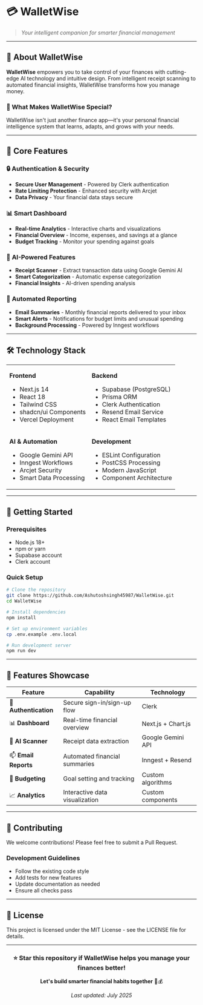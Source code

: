# :credit_card: WalletWise

> *Your intelligent companion for smarter financial management*

---

## :star2: About WalletWise

**WalletWise** empowers you to take control of your finances with cutting-edge AI technology and intuitive design. From intelligent receipt scanning to automated financial insights, WalletWise transforms how you manage money.

### :dart: What Makes WalletWise Special?

WalletWise isn't just another finance app—it's your personal financial intelligence system that learns, adapts, and grows with your needs.

---

## :rocket: Core Features

### :lock: **Authentication & Security**
- **Secure User Management** - Powered by Clerk authentication
- **Rate Limiting Protection** - Enhanced security with Arcjet
- **Data Privacy** - Your financial data stays secure

### :bar_chart: **Smart Dashboard**
- **Real-time Analytics** - Interactive charts and visualizations
- **Financial Overview** - Income, expenses, and savings at a glance
- **Budget Tracking** - Monitor your spending against goals

### :robot: **AI-Powered Features**
- **Receipt Scanner** - Extract transaction data using Google Gemini AI
- **Smart Categorization** - Automatic expense categorization
- **Financial Insights** - AI-driven spending analysis

### :email: **Automated Reporting**
- **Email Summaries** - Monthly financial reports delivered to your inbox
- **Smart Alerts** - Notifications for budget limits and unusual spending
- **Background Processing** - Powered by Inngest workflows

---

## :hammer_and_wrench: Technology Stack

<table>
<tr>
<td>

**Frontend**
- Next.js 14
- React 18
- Tailwind CSS
- shadcn/ui Components
- Vercel Deployment

</td>
<td>

**Backend**
- Supabase (PostgreSQL)
- Prisma ORM
- Clerk Authentication
- Resend Email Service
- React Email Templates

</td>
</tr>
<tr>
<td>

**AI & Automation**
- Google Gemini API
- Inngest Workflows
- Arcjet Security
- Smart Data Processing

</td>
<td>

**Development**
- ESLint Configuration
- PostCSS Processing
- Modern JavaScript
- Component Architecture

</td>
</tr>
</table>

---

## :iphone: Getting Started

### Prerequisites
- Node.js 18+
- npm or yarn
- Supabase account
- Clerk account

### Quick Setup
```bash
# Clone the repository
git clone https://github.com/Ashutoshsingh45987/WalletWise.git
cd WalletWise

# Install dependencies
npm install

# Set up environment variables
cp .env.example .env.local

# Run development server
npm run dev
```

---

## :art: Features Showcase

| Feature | Capability | Technology |
|---------|------------|------------|
| :closed_lock_with_key: **Authentication** | Secure sign-in/sign-up flow | Clerk |
| :bar_chart: **Dashboard** | Real-time financial overview | Next.js + Chart.js |
| :robot: **AI Scanner** | Receipt data extraction | Google Gemini API |
| :mailbox: **Email Reports** | Automated financial summaries | Inngest + Resend |
| :dart: **Budgeting** | Goal setting and tracking | Custom algorithms |
| :chart_with_upwards_trend: **Analytics** | Interactive data visualization | Custom components |

---

## :handshake: Contributing

We welcome contributions! Please feel free to submit a Pull Request.

### Development Guidelines
- Follow the existing code style
- Add tests for new features
- Update documentation as needed
- Ensure all checks pass

---

## :page_facing_up: License

This project is licensed under the MIT License - see the LICENSE file for details.

---

<div align="center">

### :star: Star this repository if WalletWise helps you manage your finances better!

**Let's build smarter financial habits together** :rocket::moneybag:

*Last updated: July 2025*

</div>
